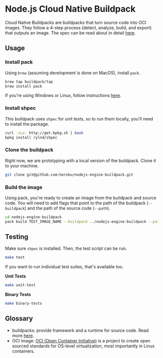 # Node.js Cloud Native Buildpack

Cloud Native Buildpacks are buildpacks that turn source code into OCI images. They follow a 4-step process (detect, analyze, build, and export) that outputs an image. The spec can be read about in detail [here](https://github.com/buildpack/spec/blob/master/buildpack.md).

## Usage

### Install pack

Using `brew` (assuming development is done on MacOS), install `pack`.

```sh
brew tap buildpack/tap
brew install pack
```

If you're using Windows or Linux, follow instructions [here](https://buildpacks.io/docs/install-pack/).

### Install shpec

This buildpack uses `shpec` for unit tests, so to run them locally, you'll need to install the package.

```sh
curl -sLo- http://get.bpkg.sh | bash
bpkg install rylnd/shpec
```

### Clone the buildpack

Right now, we are prototyping with a local version of the buildpack. Clone it to your machine.

```sh
git clone git@github.com:heroku/nodejs-engine-buildpack.git
```

### Build the image

Using pack, you're ready to create an image from the buildpack and source code. You will need to add flags that point to the path of the buildpack (`--buildpack`) and the path of the source code (`--path`).

```sh
cd nodejs-engine-buildpack
pack build TEST_IMAGE_NAME --buildpack ../nodejs-engine-buildpack --path ../TEST_REPO_PATH
```

## Testing

Make sure `shpec` is installed. Then, the test script can be run.

```sh
make test
```

If you want to run individual test suites, that's available too.

**Unit Tests**

```sh
make unit-test
```

**Binary Tests**

```sh
make binary-tests
```

## Glossary

- buildpacks: provide framework and a runtime for source code. Read more [here](https://buildpacks.io).
- OCI image: [OCI (Open Container Initiative)](https://www.opencontainers.org/) is a project to create open sourced standards for OS-level virtualization, most importantly in Linux containers.
